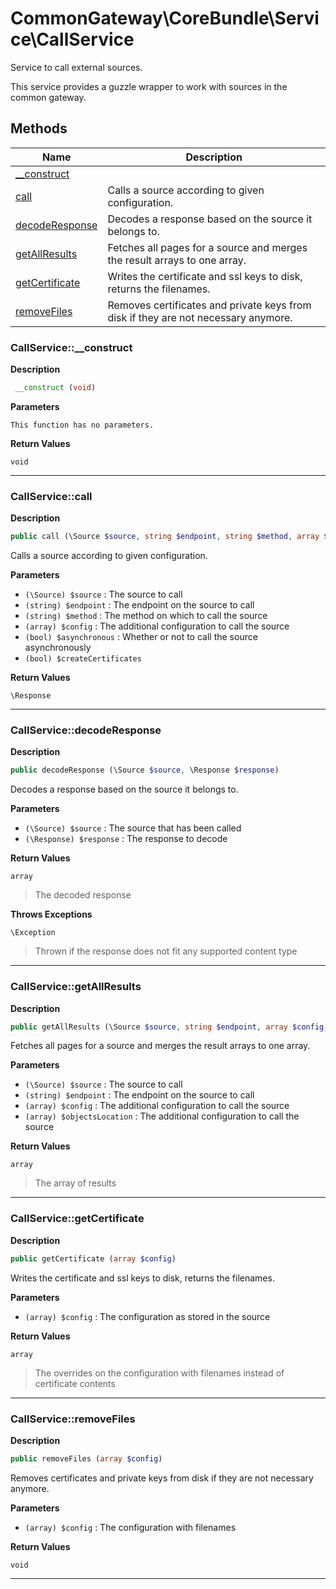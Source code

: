 # CommonGateway\CoreBundle\Service\CallService  

Service to call external sources.

This service provides a guzzle wrapper to work with sources in the common gateway.  





## Methods

| Name | Description |
|------|-------------|
|[__construct](#callservice__construct)||
|[call](#callservicecall)|Calls a source according to given configuration.|
|[decodeResponse](#callservicedecoderesponse)|Decodes a response based on the source it belongs to.|
|[getAllResults](#callservicegetallresults)|Fetches all pages for a source and merges the result arrays to one array.|
|[getCertificate](#callservicegetcertificate)|Writes the certificate and ssl keys to disk, returns the filenames.|
|[removeFiles](#callserviceremovefiles)|Removes certificates and private keys from disk if they are not necessary anymore.|




### CallService::__construct  

**Description**

```php
 __construct (void)
```

 

 

**Parameters**

`This function has no parameters.`

**Return Values**

`void`


<hr />


### CallService::call  

**Description**

```php
public call (\Source $source, string $endpoint, string $method, array $config, bool $asynchronous, bool $createCertificates)
```

Calls a source according to given configuration. 

 

**Parameters**

* `(\Source) $source`
: The source to call  
* `(string) $endpoint`
: The endpoint on the source to call  
* `(string) $method`
: The method on which to call the source  
* `(array) $config`
: The additional configuration to call the source  
* `(bool) $asynchronous`
: Whether or not to call the source asynchronously  
* `(bool) $createCertificates`

**Return Values**

`\Response`




<hr />


### CallService::decodeResponse  

**Description**

```php
public decodeResponse (\Source $source, \Response $response)
```

Decodes a response based on the source it belongs to. 

 

**Parameters**

* `(\Source) $source`
: The source that has been called  
* `(\Response) $response`
: The response to decode  

**Return Values**

`array`

> The decoded response


**Throws Exceptions**


`\Exception`
> Thrown if the response does not fit any supported content type

<hr />


### CallService::getAllResults  

**Description**

```php
public getAllResults (\Source $source, string $endpoint, array $config, array $objectsLocation)
```

Fetches all pages for a source and merges the result arrays to one array. 

 

**Parameters**

* `(\Source) $source`
: The source to call  
* `(string) $endpoint`
: The endpoint on the source to call  
* `(array) $config`
: The additional configuration to call the source  
* `(array) $objectsLocation`
: The additional configuration to call the source  

**Return Values**

`array`

> The array of results


<hr />


### CallService::getCertificate  

**Description**

```php
public getCertificate (array $config)
```

Writes the certificate and ssl keys to disk, returns the filenames. 

 

**Parameters**

* `(array) $config`
: The configuration as stored in the source  

**Return Values**

`array`

> The overrides on the configuration with filenames instead of certificate contents


<hr />


### CallService::removeFiles  

**Description**

```php
public removeFiles (array $config)
```

Removes certificates and private keys from disk if they are not necessary anymore. 

 

**Parameters**

* `(array) $config`
: The configuration with filenames  

**Return Values**

`void`




<hr />

